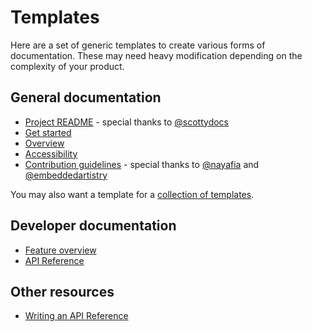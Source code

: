 # Templates

Here are a set of generic templates to create various forms of documentation. These may need heavy modification depending on the complexity of your product.

## General documentation

- [Project README](project.md) - special thanks to [@scottydocs](https://github.com/scottydocs)
- [Get started](get-started.md)
- [Overview](overview.md)
- [Accessibility](../accessibility/style.md)
- [Contribution guidelines](contributing.md) - special thanks to [@nayafia](https://github.com/nayafia) and [@embeddedartistry](https://github.com/embeddedartistry)

You may also want a template for a [collection of templates](template-collection.md).

## Developer documentation

- [Feature overview](feature-doc.md)
- [API Reference](api-doc.md)

## Other resources

- [Writing an API Reference](https://blog.readme.io/the-best-rest-api-template/)
